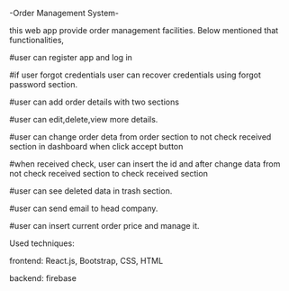 -Order Management System-


this web app provide order management facilities. Below mentioned that functionalities,

#user can register app and log in

#if user forgot credentials user can recover credentials using forgot password section.

#user can add order details with two sections

#user can edit,delete,view more details.

#user can change order deta from order section to not check received section in dashboard when click accept button

#when received check, user can insert the id and after change data from not check received section to check received section

#user can see deleted data in trash section.

#user can send email to head company.

#user can insert current order price and manage it.


Used techniques:

frontend: React.js, Bootstrap, CSS, HTML

backend: firebase
